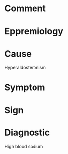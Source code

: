 # Comment

# Eppremiology

# Cause

Hyperaldosteronism

# Symptom

# Sign

# Diagnostic

High blood sodium
